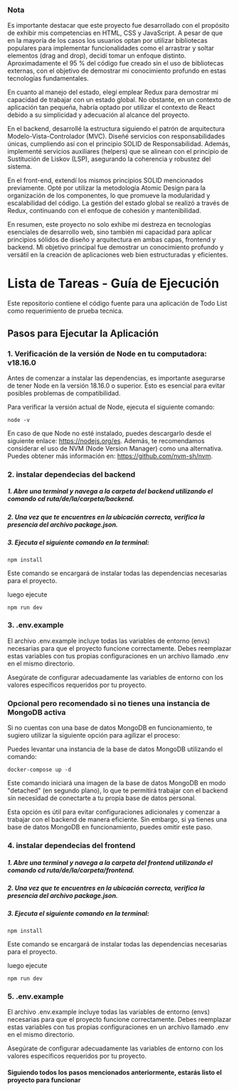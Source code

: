 ### Nota
Es importante destacar que este proyecto fue desarrollado con el propósito de exhibir mis competencias en HTML, CSS y JavaScript. A pesar de que en la mayoría de los casos los usuarios optan por utilizar bibliotecas populares para implementar funcionalidades como el arrastrar y soltar elementos (drag and drop), decidí tomar un enfoque distinto. Aproximadamente el 95 % del código fue creado sin el uso de bibliotecas externas, con el objetivo de demostrar mi conocimiento profundo en estas tecnologías fundamentales.

En cuanto al manejo del estado, elegí emplear Redux para demostrar mi capacidad de trabajar con un estado global. No obstante, en un contexto de aplicación tan pequeña, habría optado por utilizar el contexto de React debido a su simplicidad y adecuación al alcance del proyecto.

En el backend, desarrollé la estructura siguiendo el patrón de arquitectura Modelo-Vista-Controlador (MVC). Diseñé servicios con responsabilidades únicas, cumpliendo así con el principio SOLID de Responsabilidad. Además, implementé servicios auxiliares (helpers) que se alinean con el principio de Sustitución de Liskov (LSP), asegurando la coherencia y robustez del sistema.

En el front-end, extendí los mismos principios SOLID mencionados previamente. Opté por utilizar la metodología Atomic Design para la organización de los componentes, lo que promueve la modularidad y escalabilidad del código. La gestión del estado global se realizó a través de Redux, continuando con el enfoque de cohesión y mantenibilidad.

En resumen, este proyecto no solo exhibe mi destreza en tecnologías esenciales de desarrollo web, sino también mi capacidad para aplicar principios sólidos de diseño y arquitectura en ambas capas, frontend y backend. Mi objetivo principal fue demostrar un conocimiento profundo y versátil en la creación de aplicaciones web bien estructuradas y eficientes.



# Lista de Tareas - Guía de Ejecución

Este repositorio contiene el código fuente para una aplicación de Todo List como requerimiento de prueba tecnica.

## Pasos para Ejecutar la Aplicación

### 1. Verificación de la versión de Node en tu computadora: v18.16.0

Antes de comenzar a instalar las dependencias, es importante asegurarse de tener Node en la versión 18.16.0 o superior. Esto es esencial para evitar posibles problemas de compatibilidad.

Para verificar la versión actual de Node, ejecuta el siguiente comando:

```
node -v
```

En caso de que Node no esté instalado, puedes descargarlo desde el siguiente enlace: https://nodejs.org/es. Además, te recomendamos considerar el uso de NVM (Node Version Manager) como una alternativa. Puedes obtener más información en: https://github.com/nvm-sh/nvm.

### 2. instalar dependecias del backend

##### 1. Abre una terminal y navega a la carpeta del backend utilizando el comando cd ruta/de/la/carpeta/backend.

##### 2. Una vez que te encuentres en la ubicación correcta, verifica la presencia del archivo package.json.

##### 3. Ejecuta el siguiente comando en la terminal:

```
npm install
```

Este comando se encargará de instalar todas las dependencias necesarias para el proyecto.

luego ejecute

```
npm run dev
```

### 3. .env.example

El archivo .env.example incluye todas las variables de entorno (envs) necesarias para que el proyecto funcione correctamente. Debes reemplazar estas variables con tus propias configuraciones en un archivo llamado .env en el mismo directorio.

Asegúrate de configurar adecuadamente las variables de entorno con los valores específicos requeridos por tu proyecto.

### Opcional pero recomendado si no tienes una instancia de MongoDB activa

Si no cuentas con una base de datos MongoDB en funcionamiento, te sugiero utilizar la siguiente opción para agilizar el proceso:

Puedes levantar una instancia de la base de datos MongoDB utilizando el comando:

```
docker-compose up -d
```

Este comando iniciará una imagen de la base de datos MongoDB en modo "detached" (en segundo plano), lo que te permitirá trabajar con el backend sin necesidad de conectarte a tu propia base de datos personal.

Esta opción es útil para evitar configuraciones adicionales y comenzar a trabajar con el backend de manera eficiente. Sin embargo, si ya tienes una base de datos MongoDB en funcionamiento, puedes omitir este paso.

### 4. instalar dependecias del frontend

##### 1. Abre una terminal y navega a la carpeta del frontend utilizando el comando cd ruta/de/la/carpeta/frontend.

##### 2. Una vez que te encuentres en la ubicación correcta, verifica la presencia del archivo package.json.

##### 3. Ejecuta el siguiente comando en la terminal:

```
npm install
```

Este comando se encargará de instalar todas las dependencias necesarias para el proyecto.

luego ejecute

```
npm run dev
```

### 5. .env.example

El archivo .env.example incluye todas las variables de entorno (envs) necesarias para que el proyecto funcione correctamente. Debes reemplazar estas variables con tus propias configuraciones en un archivo llamado .env en el mismo directorio.

Asegúrate de configurar adecuadamente las variables de entorno con los valores específicos requeridos por tu proyecto.

#### Siguiendo todos los pasos mencionados anteriormente, estarás listo el proyecto para funcionar
